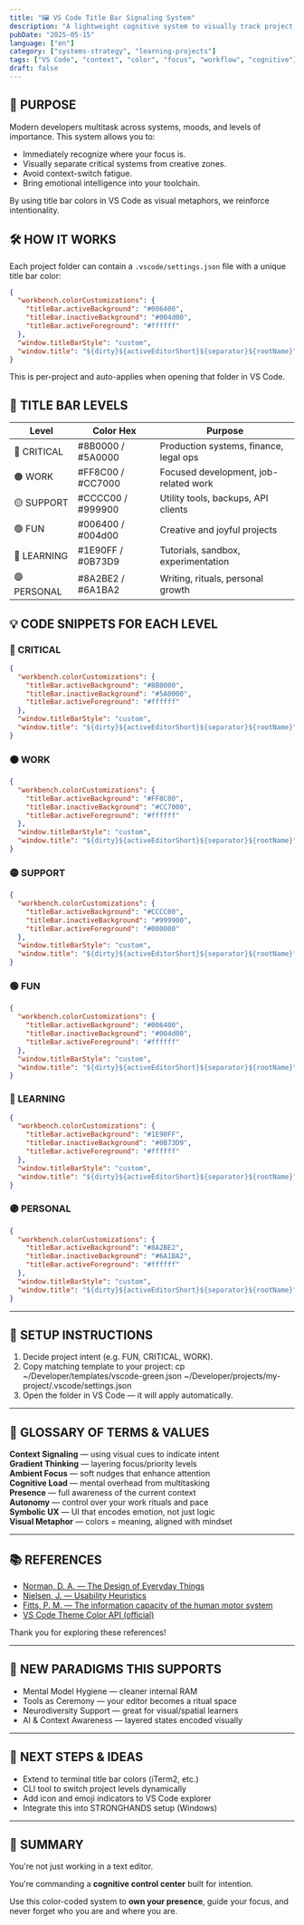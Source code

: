 ```yaml
---
title: "🖼️ VS Code Title Bar Signaling System"
description: "A lightweight cognitive system to visually track project intent and mental context through color-coded VS Code title bars."
pubDate: "2025-05-15"
language: ["en"]
category: ["systems-strategy", "learning-projects"]
tags: ["VS Code", "context", "color", "focus", "workflow", "cognitive"]
draft: false
---
```



## 🎯 PURPOSE

Modern developers multitask across systems, moods, and levels of importance. This system allows you to:

- Immediately recognize where your focus is.
- Visually separate critical systems from creative zones.
- Avoid context-switch fatigue.
- Bring emotional intelligence into your toolchain.

By using title bar colors in VS Code as visual metaphors, we reinforce intentionality.


## 🛠️ HOW IT WORKS

Each project folder can contain a `.vscode/settings.json` file with a unique title bar color:

```json
{
  "workbench.colorCustomizations": {
    "titleBar.activeBackground": "#006400",
    "titleBar.inactiveBackground": "#004d00",
    "titleBar.activeForeground": "#ffffff"
  },
  "window.titleBarStyle": "custom",
  "window.title": "${dirty}${activeEditorShort}${separator}${rootName}"
}
```

This is per-project and auto-applies when opening that folder in VS Code.



## 🔢 TITLE BAR LEVELS

| Level       | Color Hex           | Purpose                                        |
|-------------|---------------------|------------------------------------------------|
| 🔴 CRITICAL | #8B0000 / #5A0000    | Production systems, finance, legal ops         |
| 🟠 WORK     | #FF8C00 / #CC7000    | Focused development, job-related work          |
| 🟡 SUPPORT  | #CCCC00 / #999900    | Utility tools, backups, API clients            |
| 🟢 FUN      | #006400 / #004d00    | Creative and joyful projects                   |
| 🔵 LEARNING | #1E90FF / #0B73D9    | Tutorials, sandbox, experimentation            |
| 🟣 PERSONAL | #8A2BE2 / #6A1BA2    | Writing, rituals, personal growth              |



## 💡 CODE SNIPPETS FOR EACH LEVEL

### 🔴 CRITICAL

```json
{
  "workbench.colorCustomizations": {
    "titleBar.activeBackground": "#8B0000",
    "titleBar.inactiveBackground": "#5A0000",
    "titleBar.activeForeground": "#ffffff"
  },
  "window.titleBarStyle": "custom",
  "window.title": "${dirty}${activeEditorShort}${separator}${rootName}"
}
```

### 🟠 WORK

```json
{
  "workbench.colorCustomizations": {
    "titleBar.activeBackground": "#FF8C00",
    "titleBar.inactiveBackground": "#CC7000",
    "titleBar.activeForeground": "#ffffff"
  },
  "window.titleBarStyle": "custom",
  "window.title": "${dirty}${activeEditorShort}${separator}${rootName}"
}
```

### 🟡 SUPPORT

```json
{
  "workbench.colorCustomizations": {
    "titleBar.activeBackground": "#CCCC00",
    "titleBar.inactiveBackground": "#999900",
    "titleBar.activeForeground": "#000000"
  },
  "window.titleBarStyle": "custom",
  "window.title": "${dirty}${activeEditorShort}${separator}${rootName}"
}
```

### 🟢 FUN

```json
{
  "workbench.colorCustomizations": {
    "titleBar.activeBackground": "#006400",
    "titleBar.inactiveBackground": "#004d00",
    "titleBar.activeForeground": "#ffffff"
  },
  "window.titleBarStyle": "custom",
  "window.title": "${dirty}${activeEditorShort}${separator}${rootName}"
}
```

### 🔵 LEARNING

```json
{
  "workbench.colorCustomizations": {
    "titleBar.activeBackground": "#1E90FF",
    "titleBar.inactiveBackground": "#0B73D9",
    "titleBar.activeForeground": "#ffffff"
  },
  "window.titleBarStyle": "custom",
  "window.title": "${dirty}${activeEditorShort}${separator}${rootName}"
}
```

### 🟣 PERSONAL

```json
{
  "workbench.colorCustomizations": {
    "titleBar.activeBackground": "#8A2BE2",
    "titleBar.inactiveBackground": "#6A1BA2",
    "titleBar.activeForeground": "#ffffff"
  },
  "window.titleBarStyle": "custom",
  "window.title": "${dirty}${activeEditorShort}${separator}${rootName}"
}
```

---

## 🚀 SETUP INSTRUCTIONS

1. Decide project intent (e.g. FUN, CRITICAL, WORK).
2. Copy matching template to your project:
   cp ~/Developer/templates/vscode-green.json ~/Developer/projects/my-project/.vscode/settings.json
3. Open the folder in VS Code — it will apply automatically.

---

## 🧠 GLOSSARY OF TERMS & VALUES

<strong>Context Signaling</strong> — using visual cues to indicate intent  
<strong>Gradient Thinking</strong> — layering focus/priority levels  
<strong>Ambient Focus</strong> — soft nudges that enhance attention  
<strong>Cognitive Load</strong> — mental overhead from multitasking  
<strong>Presence</strong> — full awareness of the current context  
<strong>Autonomy</strong> — control over your work rituals and pace  
<strong>Symbolic UX</strong> — UI that encodes emotion, not just logic  
<strong>Visual Metaphor</strong> — colors = meaning, aligned with mindset  

---

## 📚 REFERENCES

- <a href="https://www.goodreads.com/book/show/840.The_Design_of_Everyday_Things" target="_blank" rel="noopener">Norman, D. A. — The Design of Everyday Things</a>
- <a href="https://www.goodreads.com/en/book/show/992317.Usability_Inspection_Methods" target="_blank" rel="noopener">Nielsen, J. — Usability Heuristics</a>
- <a href="https://www.goodreads.com/author/show/1284362.Paul_Morris_Fitts" target="_blank" rel="noopener">Fitts, P. M. — The information capacity of the human motor system</a>
- <a href="https://code.visualstudio.com/api/references/theme-color" target="_blank" rel="noopener">VS Code Theme Color API (official)</a>

Thank you for exploring these references!

---

## 🔮 NEW PARADIGMS THIS SUPPORTS

- Mental Model Hygiene — cleaner internal RAM
- Tools as Ceremony — your editor becomes a ritual space
- Neurodiversity Support — great for visual/spatial learners
- AI & Context Awareness — layered states encoded visually

---

## 🔭 NEXT STEPS & IDEAS

- Extend to terminal title bar colors (iTerm2, etc.)
- CLI tool to switch project levels dynamically
- Add icon and emoji indicators to VS Code explorer
- Integrate this into STRONGHANDS setup (Windows)

---

## 🧭 SUMMARY

You're not just working in a text editor.

You're commanding a **cognitive control center** built for intention.

Use this color-coded system to **own your presence**, guide your focus, and never forget who you are and where you are. 